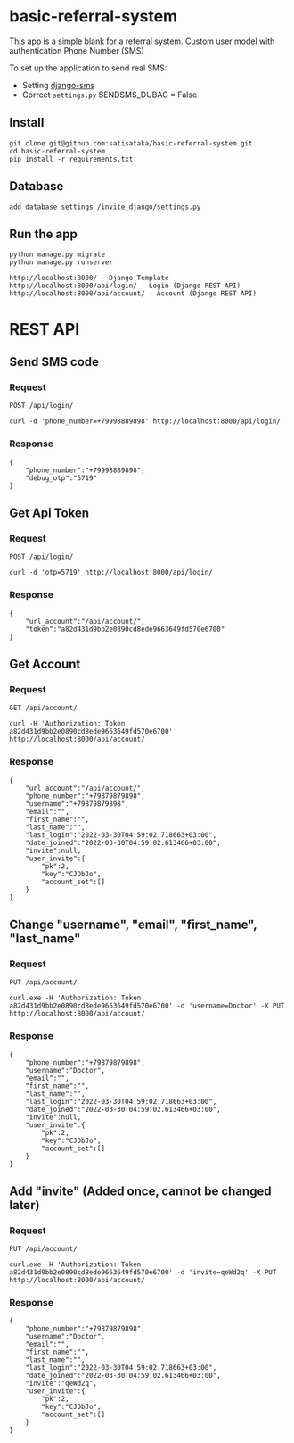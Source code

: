 # basic-referral-system
This app is a simple blank for a referral system.
Custom user model with authentication Phone Number (SMS)

To set up the application to send real SMS:
* Setting [django-sms](https://github.com/roaldnefs/django-sms)
* Correct `settings.py` SENDSMS_DUBAG = False

## Install

	git clone git@github.com:satisataka/basic-referral-system.git
	cd basic-referral-system
	pip install -r requirements.txt

## Database
	add database settings /invite_django/settings.py

## Run the app

	python manage.py migrate
	python manage.py runserver

	http://localhost:8000/ - Django Template
	http://localhost:8000/api/login/ - Login (Django REST API)
	http://localhost:8000/api/account/ - Account (Django REST API)

# REST API

## Send SMS code

### Request

`POST /api/login/`

    curl -d 'phone_number=+79998889898' http://localhost:8000/api/login/

### Response

	{
		"phone_number":"+79998889898",
		"debug_otp":"5719"
	}

## Get Api Token

### Request

`POST /api/login/`

    curl -d 'otp=5719' http://localhost:8000/api/login/

### Response

	{
		"url_account":"/api/account/",
		"token":"a82d431d9bb2e0890cd8ede9663649fd570e6700"
	}

## Get Account

### Request

`GET /api/account/`

	curl -H 'Authorization: Token a82d431d9bb2e0890cd8ede9663649fd570e6700' http://localhost:8000/api/account/

### Response

	{
		"url_account":"/api/account/",
		"phone_number":"+79879879898",
		"username":"+79879879898",
		"email":"",
		"first_name":"",
		"last_name":"",
		"last_login":"2022-03-30T04:59:02.718663+03:00",
		"date_joined":"2022-03-30T04:59:02.613466+03:00",
		"invite":null,
		"user_invite":{
			"pk":2,
			"key":"CJDbJo",
			"account_set":[]
		}
	}

## Change "username", "email", "first_name", "last_name"

### Request

`PUT /api/account/`

	curl.exe -H 'Authorization: Token a82d431d9bb2e0890cd8ede9663649fd570e6700' -d 'username=Doctor' -X PUT http://localhost:8000/api/account/

### Response

	{
		"phone_number":"+79879879898",
		"username":"Doctor",
		"email":"",
		"first_name":"",
		"last_name":"",
		"last_login":"2022-03-30T04:59:02.718663+03:00",
		"date_joined":"2022-03-30T04:59:02.613466+03:00",
		"invite":null,
		"user_invite":{
			"pk":2,
			"key":"CJDbJo",
			"account_set":[]
		}
	}

## Add "invite" (Added once, cannot be changed later)

### Request

`PUT /api/account/`

	curl.exe -H 'Authorization: Token a82d431d9bb2e0890cd8ede9663649fd570e6700' -d 'invite=qeWd2q' -X PUT http://localhost:8000/api/account/

### Response

	{
		"phone_number":"+79879879898",
		"username":"Doctor",
		"email":"",
		"first_name":"",
		"last_name":"",
		"last_login":"2022-03-30T04:59:02.718663+03:00",
		"date_joined":"2022-03-30T04:59:02.613466+03:00",
		"invite":"qeWd2q",
		"user_invite":{
			"pk":2,
			"key":"CJDbJo",
			"account_set":[]
		}
	}
